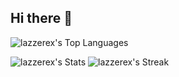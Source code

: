 ## Hi there 👋
![lazzerex's Top Languages](https://github-readme-stats.vercel.app/api/top-langs/?username=lazzerex&theme=dracula&show_icons=true&hide_border=true&layout=compact)


![lazzerex's Stats](https://github-readme-stats.vercel.app/api?username=lazzerex&theme=dracula&show_icons=true&hide_border=true&count_private=true)
![lazzerex's Streak](https://github-readme-streak-stats.herokuapp.com/?user=lazzerex&theme=dracula&hide_border=true)




